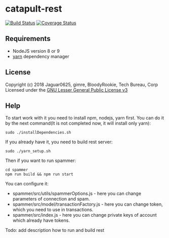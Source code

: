 # catapult-rest

[![Build Status](https://api.travis-ci.org/nemtech/catapult-rest.svg?branch=master)](https://travis-ci.org/nemtech/catapult-rest)
[![Coverage Status](https://coveralls.io/repos/github/nemtech/catapult-rest/badge.svg?branch=master)](https://coveralls.io/github/nemtech/catapult-rest?branch=master)

## Requirements

- NodeJS version 8 or 9
- [yarn][yarn] dependency manager

## License

Copyright (c) 2018 Jaguar0625, gimre, BloodyRookie, Tech Bureau, Corp Licensed under the [GNU Lesser General Public License v3](LICENSE)


[yarn]: https://yarnpkg.com/lang/en/

## Help

To start work with it you need to install npm, nodejs, yarn first.
You can do it by the next command(It is not completed now, it will install only yarn):
```
sudo ./installDependencies.sh
```

If you already have it, you need to build rest server:
```
sudo ./yarn_setup.sh
```


Then if you want to run spammer:
```
cd spammer
npm run build && npm run start
```
You can configure it:

 * spammer/src/utils/spammerOptions.js - here you can change parameters of connection and spam.
 * spammer/src/model/transactionFactory.js - here you can change token, which you need  to use in transactions.
 * spammer/src/index.js - here you can change private keys of account which already have tokens.

Todo: add description how to run and build rest
